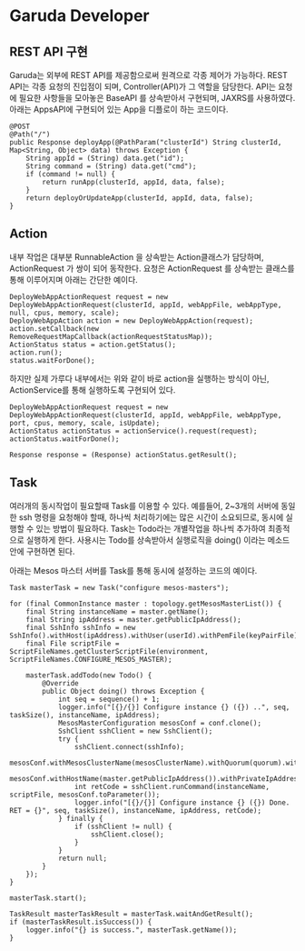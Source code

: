 # Garuda Developer

## REST API 구현

Garuda는 외부에 REST API를 제공함으로써 원격으로 각종 제어가 가능하다.
REST API는 각종 요청의 진입점이 되며, Controller(API)가 그 역할을 담당한다.
API는 요청에 필요한 사항들을 모아놓은 BaseAPI 를 상속받아서 구현되며, JAXRS를 사용하였다.
아래는 AppsAPI에 구현되어 있는 App을 디플로이 하는 코드이다.

```
@POST
@Path("/")
public Response deployApp(@PathParam("clusterId") String clusterId, Map<String, Object> data) throws Exception {
    String appId = (String) data.get("id");
    String command = (String) data.get("cmd");
    if (command != null) {
        return runApp(clusterId, appId, data, false);
    }
    return deployOrUpdateApp(clusterId, appId, data, false);
}
```

## Action

내부 작업은 대부분 RunnableAction 을 상속받는 Action클래스가 담당하며, ActionRequest 가 쌍이 되어 동작한다.
요청은 ActionRequest 를 상속받는 클래스를 통해 이루어지며 아래는 간단한 예이다.

```
DeployWebAppActionRequest request = new DeployWebAppActionRequest(clusterId, appId, webAppFile, webAppType, null, cpus, memory, scale);
DeployWebAppAction action = new DeployWebAppAction(request);
action.setCallback(new RemoveRequestMapCallback(actionRequestStatusMap));
ActionStatus status = action.getStatus();
action.run();
status.waitForDone();
```

하지만 실제 가루다 내부에서는 위와 같이 바로 action을 실행하는 방식이 아닌, ActionService를 통해 실행하도록 구현되어 있다.


```
DeployWebAppActionRequest request = new DeployWebAppActionRequest(clusterId, appId, webAppFile, webAppType, port, cpus, memory, scale, isUpdate);
ActionStatus actionStatus = actionService().request(request);
actionStatus.waitForDone();

Response response = (Response) actionStatus.getResult();
```

## Task
여러개의 동시작업이 필요할때 Task를 이용할 수 있다.
예를들어, 2~3개의 서버에 동일한 ssh 명령을 요청해야 할때, 하나씩 처리하기에는 많은 시간이 소요되므로, 동시에 실행할 수 있는 방법이 필요하다.
Task는 Todo라는 개별작업을 하나씩 추가하여 최종적으로 실행하게 한다.
사용시는 Todo를 상속받아서 실행로직을 doing() 이라는 메소드안에 구현하면 된다.

아래는 Mesos 마스터 서버를 Task를 통해 동시에 설정하는 코드의 예이다.

```
Task masterTask = new Task("configure mesos-masters");

for (final CommonInstance master : topology.getMesosMasterList()) {
    final String instanceName = master.getName();
    final String ipAddress = master.getPublicIpAddress();
    final SshInfo sshInfo = new SshInfo().withHost(ipAddress).withUser(userId).withPemFile(keyPairFile).withTimeout(timeout);
    final File scriptFile = ScriptFileNames.getClusterScriptFile(environment, ScriptFileNames.CONFIGURE_MESOS_MASTER);

    masterTask.addTodo(new Todo() {
        @Override
        public Object doing() throws Exception {
            int seq = sequence() + 1;
            logger.info("[{}/{}] Configure instance {} ({}) ..", seq, taskSize(), instanceName, ipAddress);
            MesosMasterConfiguration mesosConf = conf.clone();
            SshClient sshClient = new SshClient();
            try {
                sshClient.connect(sshInfo);
                mesosConf.withMesosClusterName(mesosClusterName).withQuorum(quorum).withZookeeperId(seq);
                mesosConf.withHostName(master.getPublicIpAddress()).withPrivateIpAddress(master.getPrivateIpAddress());
                int retCode = sshClient.runCommand(instanceName, scriptFile, mesosConf.toParameter());
                logger.info("[{}/{}] Configure instance {} ({}) Done. RET = {}", seq, taskSize(), instanceName, ipAddress, retCode);
            } finally {
                if (sshClient != null) {
                    sshClient.close();
                }
            }
            return null;
        }
    });
}

masterTask.start();

TaskResult masterTaskResult = masterTask.waitAndGetResult();
if (masterTaskResult.isSuccess()) {
    logger.info("{} is success.", masterTask.getName());
}
```

